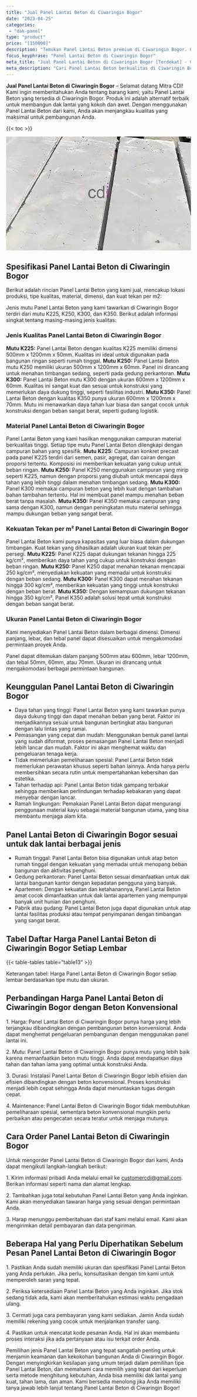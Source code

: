 ```yaml
---
title: "Jual Panel Lantai Beton di Ciwaringin Bogor"
date: "2023-04-25"
categories:
 - "dak-panel"
type: "product"
price: "[150000]"
description: "Temukan Panel Lantai Beton premium di Ciwaringin Bogor. Panel Lantai Beton dirancang untuk kebutuhan konstruksi modern dengan performa andalan. Konsultasi gratis."
focus_keyphrase: "Panel Lantai Beton di Ciwaringin Bogor"
meta_title: "Jual Panel Lantai Beton di Ciwaringin Bogor [Terdekat] - CDI"
meta_description: "Cari Panel Lantai Beton berkualitas di Ciwaringin Bogor?. Kami menyediakan Panel Lantai Beton premium untuk proyek konstruksi. Promo menarik hanya di sini."
---
```


**Jual Panel Lantai Beton di Ciwaringin Bogor** – Selamat datang Mitra CDI! Kami ingin memberitahukan Anda tentang barang kami, yaitu Panel Lantai Beton yang tersedia di Ciwaringin Bogor. Produk ini adalah alternatif terbaik untuk membangun dak lantai yang kokoh dan awet. Dengan menggunakan Panel Lantai Beton dari kami, Anda akan menjangkau kualitas yang maksimal untuk pembangunan Anda.

{{< toc >}}

![Jual Panel Lantai Beton di Ciwaringin Bogor](/images/dak-panel/dak-panel-06.jpg)

## Spesifikasi Panel Lantai Beton di Ciwaringin Bogor

Berikut adalah rincian Panel Lantai Beton yang kami jual, mencakup lokasi produksi, tipe kualitas, material, dimensi, dan kuat tekan per m2:

Jenis mutu Panel Lantai Beton yang kami tawarkan di Ciwaringin Bogor terdiri dari mutu K225, K250, K300, dan K350. Berikut adalah informasi singkat tentang masing-masing jenis kualitas:

### Jenis Kualitas Panel Lantai Beton di Ciwaringin Bogor

**Mutu K225:** Panel Lantai Beton dengan kualitas K225 memiliki dimensi 500mm x 1200mm x 50mm. Kualitas ini ideal untuk digunakan pada bangunan ringan seperti rumah tinggal.
**Mutu K250:** Panel Lantai Beton mutu K250 memiliki ukuran 500mm x 1200mm x 60mm. Panel ini dirancang untuk menahan timbangan sedang, seperti pada gedung perkantoran.
**Mutu K300:** Panel Lantai Beton mutu K300 dengan ukuran 600mm x 1200mm x 60mm. Kualitas ini sangat kuat dan sesuai untuk konstruksi yang memerlukan daya dukung tinggi, seperti fasilitas industri.
**Mutu K350:** Panel Lantai Beton dengan kualitas K350 punya ukuran 600mm x 1200mm x 70mm. Mutu ini menawarkan daya tahan luar biasa dan sangat cocok untuk konstruksi dengan beban sangat berat, seperti gudang logistik.

### Material Panel Lantai Beton di Ciwaringin Bogor

Panel Lantai Beton yang kami hasilkan menggunakan campuran material berkualitas tinggi. Setiap tipe mutu Panel Lantai Beton dilengkapi dengan campuran bahan yang spesifik.
**Mutu K225:** Campuran konkret precast pada panel K225 terdiri dari semen, pasir, agregat, dan cairan dengan proporsi tertentu. Komposisi ini memberikan kekuatan yang cukup untuk beban ringan.
**Mutu K250:** Panel K250 menggunakan campuran yang mirip seperti K225, namun dengan proporsi yang diubah untuk mencapai daya tahan yang lebih tinggi dalam menahan timbangan sedang.
**Mutu K300:** Panel K300 memakai campuran beton yang lebih kuat dengan tambahan bahan tambahan tertentu. Hal ini membuat panel mampu menahan beban berat tanpa masalah.
**Mutu K350:** Panel K350 memakai campuran yang sama dengan K300, namun dengan peningkatan mutu material sehingga mampu dukungan beban yang sangat berat.

### Kekuatan Tekan per m² Panel Lantai Beton di Ciwaringin Bogor

Panel Lantai Beton kami punya kapasitas yang luar biasa dalam dukungan timbangan. Kuat tekan yang dihasilkan adalah ukuran kuat tekan per persegi.
**Mutu K225:** Panel K225 dapat dukungan tekanan hingga 225 kg/cm², memberikan daya tahan yang cukup untuk konstruksi dengan beban ringan.
**Mutu K250:** Panel K250 dapat menahan tekanan mencapai 250 kg/cm², menyediakan kekuatan yang memadai untuk konstruksi dengan beban sedang.
**Mutu K300:** Panel K300 dapat menahan tekanan hingga 300 kg/cm², memberikan kekuatan yang tinggi untuk konstruksi dengan beban berat.
**Mutu K350:** Dengan kemampuan dukungan tekanan hingga 350 kg/cm², Panel K350 adalah solusi tepat untuk konstruksi dengan beban sangat berat.

### Ukuran Panel Lantai Beton di Ciwaringin Bogor

Kami menyediakan Panel Lantai Beton dalam berbagai dimensi. Dimensi panjang, lebar, dan tebal panel dapat disesuaikan untuk mengakomodasi permintaan proyek Anda.

Panel dapat ditemukan dalam panjang 500mm atau 600mm, lebar 1200mm, dan tebal 50mm, 60mm, atau 70mm. Ukuran ini dirancang untuk mengakomodasi berbagai permintaan bangunan.

## Keunggulan Panel Lantai Beton di Ciwaringin Bogor

*   Daya tahan yang tinggi: Panel Lantai Beton yang kami tawarkan punya daya dukung tinggi dan dapat menahan beban yang berat. Faktor ini menjadikannya sesuai untuk bangunan bertingkat atau bangunan dengan lalu lintas yang ramai.
*   Pemasangan yang cepat dan mudah: Menggunakan bentuk panel lantai yang sudah diformat, proses pemasangan Panel Lantai Beton menjadi lebih lancar dan mudah. Faktor ini akan menghemat waktu dan pengeluaran tenaga kerja.
*   Tidak memerlukan pemeliharaan spesial: Panel Lantai Beton tidak memerlukan perawatan khusus seperti bahan lainnya. Anda hanya perlu membersihkan secara rutin untuk mempertahankan kebersihan dan estetika.
*   Tahan terhadap api: Panel Lantai Beton tidak gampang terbakar sehingga memberikan perlindungan terhadap kebakaran yang dapat menyebar dengan lancar.
*   Ramah lingkungan: Pemakaian Panel Lantai Beton dapat mengurangi penggunaan material kayu sebagai material bangunan utama, yang bisa membantu menjaga alam kita.

## Panel Lantai Beton di Ciwaringin Bogor sesuai untuk dak lantai berbagai jenis

*   Rumah tinggal: Panel Lantai Beton bisa digunakan untuk atap beton rumah tinggal dengan kekuatan yang memadai untuk menopang beban bangunan dan aktivitas penghuni.
*   Gedung perkantoran: Panel Lantai Beton sesuai dimanfaatkan untuk dak lantai bangunan kantor dengan kepadatan pengguna yang banyak.
*   Apartemen: Dengan kekuatan dan ketahanannya, Panel Lantai Beton amat cocok dimanfaatkan untuk dak lantai apartemen yang mempunyai banyak unit hunian dan penghuni.
*   Pabrik atau gudang: Panel Lantai Beton juga dapat digunakan untuk atap lantai fasilitas produksi atau tempat penyimpanan dengan timbangan yang sangat berat.

## Tabel Daftar Harga Panel Lantai Beton di Ciwaringin Bogor Setiap Lembar

{{< table-tables table="table13" >}}

Keterangan tabel: Harga Panel Lantai Beton di Ciwaringin Bogor setiap lembar berdasarkan tipe mutu dan ukuran.

## Perbandingan Harga Panel Lantai Beton di Ciwaringin Bogor dengan Beton Konvensional

1\.  Harga: Panel Lantai Beton di Ciwaringin Bogor punya harga yang lebih terjangkau dibandingkan dengan pembangunan beton konvensional. Anda dapat menghemat pengeluaran pembangunan dengan menggunakan panel lantai ini.

2\.  Mutu: Panel Lantai Beton di Ciwaringin Bogor punya mutu yang lebih baik karena memanfaatkan beton mutu tinggi. Anda dapat mendapatkan daya tahan dan tahan lama yang optimal untuk konstruksi Anda.

3\.  Durasi: Instalasi Panel Lantai Beton di Ciwaringin Bogor lebih efisien dan efisien dibandingkan dengan beton konvensional. Proses konstruksi menjadi lebih cepat sehingga Anda dapat menuntaskan tugas dengan cepat.

4\.  Maintenance: Panel Lantai Beton di Ciwaringin Bogor tidak membutuhkan pemeliharaan spesial, sementara beton konvensional mungkin perlu perbaikan atau pengecatan secara teratur untuk menjaga mutunya.

## Cara Order Panel Lantai Beton di Ciwaringin Bogor

Untuk mengorder Panel Lantai Beton di Ciwaringin Bogor dari kami, Anda dapat mengikuti langkah-langkah berikut:

1\.  Kirim informasi pribadi Anda melalui email ke customercdi@gmail.com. Berikan informasi seperti nama dan alamat lengkap.

2\.  Tambahkan juga total kebutuhan Panel Lantai Beton yang Anda inginkan. Kami akan menyediakan tawaran harga yang sesuai dengan permintaan Anda.

3\.  Harap menunggu pemberitahuan dari staf kami melalui email. Kami akan mengirimkan detail pembayaran dan data pengiriman.

## Beberapa Hal yang Perlu Diperhatikan Sebelum Pesan Panel Lantai Beton di Ciwaringin Bogor

1\.  Pastikan Anda sudah memiliki ukuran dan spesifikasi Panel Lantai Beton yang Anda perlukan. Jika perlu, konsultasikan dengan tim kami untuk memperoleh saran yang tepat.

2\.  Periksa ketersediaan Panel Lantai Beton yang Anda inginkan. Jika stok sedang tidak ada, kami akan memberitahukan estimasi waktu pengadaan ulang.

3\.  Cermati juga cara pembayaran yang kami sediakan. Jamin Anda sudah memiliki rekening yang cocok untuk menjalankan transfer uang.

4\.  Pastikan untuk mencatat kode pesanan Anda. Hal ini akan membantu proses interaksi jika ada pertanyaan atau isu terkait order Anda.

Pemilihan jenis Panel Lantai Beton yang tepat sangatlah penting untuk menjamin keamanan dan kekokohan bangunan Anda di Ciwaringin Bogor. Dengan menyingkirkan kesilapan yang umum terjadi dalam pemilihan tipe Panel Lantai Beton, dan memahami cara memilih yang tepat dari keperluan serta metode menghitung kebutuhan, Anda bisa memiliki dak lantai yang kuat, tahan lama, dan aman. Kami bersedia menolong jika Anda memiliki tanya jawab lebih lanjut tentang Panel Lantai Beton di Ciwaringin Bogor!